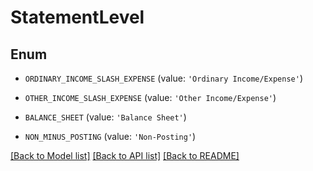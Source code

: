 # StatementLevel


## Enum

* `ORDINARY_INCOME_SLASH_EXPENSE` (value: `'Ordinary Income/Expense'`)

* `OTHER_INCOME_SLASH_EXPENSE` (value: `'Other Income/Expense'`)

* `BALANCE_SHEET` (value: `'Balance Sheet'`)

* `NON_MINUS_POSTING` (value: `'Non-Posting'`)

[[Back to Model list]](../README.md#documentation-for-models) [[Back to API list]](../README.md#documentation-for-api-endpoints) [[Back to README]](../README.md)


